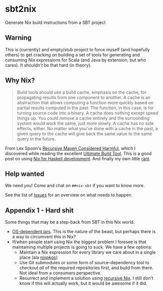 sbt2nix
=======

Generate Nix build instructions from a SBT project

## Warning

This is (currently) and empty/stub project to force myself (and hopefully others) to get cracking on building a set of tools for generating and consuming Nix expressions for Scala (and Java by extension, but who cares). It _shouldn't_ be that hard (in theory).

## Why Nix?

> Build tools should use a build cache, emphasis on the cache, for propagating results from one component to another. A cache is an abstraction that allows computing a function more quickly based on partial results computed in the past. The function, in this case, is for turning source code into a binary. 
> A cache does nothing except speed things up. You could remove a cache entirely and the surrounding system would work the same, just more slowly. A cache has no side effects, either. No matter what you've done with a cache in the past, a given query to the cache will give back the same value to the same query in the future.

From Lex Spoon's [Recursive Maven Considered Harmful](http://blog.lexspoon.org/2012/12/recursive-maven-considered-harmful.html), which I discovered while reading the excellent [Ultimate Build Tool](http://blog.ltgt.net/in-quest-of-the-ultimate-build-tool/). This is a good post on using [Nix for Haskell development](https://ocharles.org.uk/blog/posts/2014-02-04-how-i-develop-with-nixos.html). And finally my own little [rant](https://bitbucket.org/cofarrell/one-build-tool/src/master/README.md).

## Help wanted

We need _you_! Come and chat on `##nix-sbt` if you want to know more.

See the list of [Issues](https://github.com/charleso/sbt2nix/issues) for an overview on what needs to happen.

## Appendix 1 - Hard shit

Some things that may be a step-back from SBT in this Nix world.

- [OS-dependent jars](https://github.com/charleso/sbt2nix/issues/6). This is the nature of the beast, but perhaps there is a way to circumvent this in Nix?
- If/when people start using Nix the biggest problem I foresee is that maintaining multiple projects is going to suck. We have a few options:
  - Maintain a Nix expression for every library we care about in a single place (ala [nixpkgs](https://github.com/NixOS/nixpkgs))
  - Use Git submodules or some form of source-dependency tool to checkout _all_ of the required repositories first, and build from there. Not ideal from a consumers perspective.
  - Resurrect and implement a solution using [recursive Nix](https://github.com/NixOS/nix/pull/213). I still don't know if this will actually work, but it would be awesome if it did.
